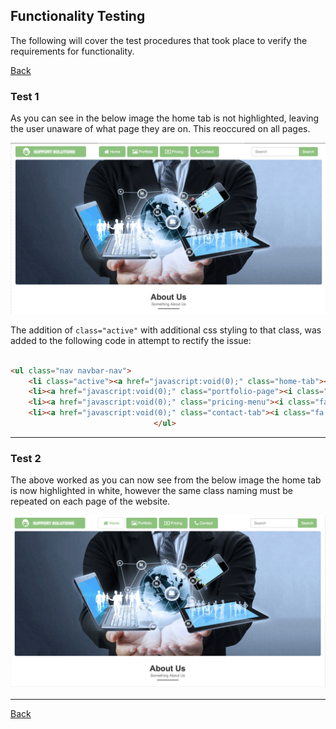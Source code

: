 ## Functionality Testing

The following will cover the test procedures that took place to verify the requirements for functionality.

[Back](../README.md)

### Test 1

As you can see in the below image the home tab is not highlighted, leaving the user unaware of what page they are on. This reoccured on all pages.

![](ftest1.png)



The addition of `class="active"` with additional css styling to that class, was added to the following code in attempt to rectify the issue:

```html

<ul class="nav navbar-nav">
	<li class="active"><a href="javascript:void(0);" class="home-tab"><i class="fa fa-home fa-lg" aria-hidden="true"></i> Home</a></li>
	<li><a href="javascript:void(0);" class="portfolio-page"><i class="fa fa-picture-o fa-lg" aria-hidden="true"></i> Portfolio</a></li>
	<li><a href="javascript:void(0);" class="pricing-menu"><i class="fa fa-money fa-lg" aria-hidden="true"></i> Pricing</a></li>
	<li><a href="javascript:void(0);" class="contact-tab"><i class="fa fa-phone fa-lg"  aria-hidden="true"></i> Contact</a></li>
								</ul>
```

_ _ _


### Test 2

The above worked as you can now see from the below image the home tab is now highlighted in white, however the same class naming must be repeated on each page of the website.

![](ftest2.png)


_ _ _


[Back](../README.md)